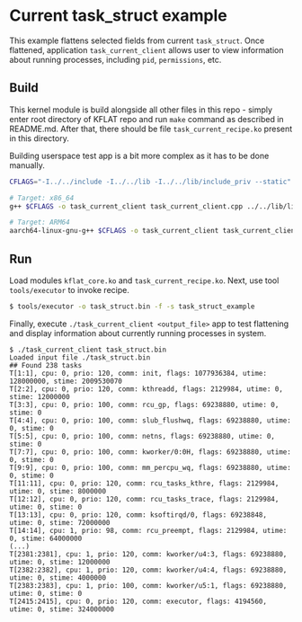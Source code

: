# Current task_struct example

This example flattens selected fields from current `task_struct`. Once flattened,
application `task_current_client` allows user to view information about running
processes, including `pid`, `permissions`, etc.

## Build

This kernel module is build alongside all other files in this repo - simply enter root
directory of KFLAT repo and run `make` command as described in README.md. After that,
there should be file `task_current_recipe.ko` present in this directory.

Building userspace test app is a bit more complex as it has to be done manually.

```bash
CFLAGS="-I../../include -I../../lib -I../../lib/include_priv --static"

# Target: x86_64
g++ $CFLAGS -o task_current_client task_current_client.cpp ../../lib/libunflatten_x86_64.a -lstdc++

# Target: ARM64
aarch64-linux-gnu-g++ $CFLAGS -o task_current_client task_current_client.cpp ../../lib/libunflatten_arm64.a -lstdc++
```

## Run

Load modules `kflat_core.ko` and `task_current_recipe.ko`. Next, use tool `tools/executor` to invoke recipe.

```bash
$ tools/executor -o task_struct.bin -f -s task_struct_example
```

Finally, execute `./task_current_client <output_file>` app to test flattening and display
information about currently running processes in system.

```
$ ./task_current_client task_struct.bin
Loaded input file ./task_struct.bin
## Found 238 tasks
T[1:1], cpu: 0, prio: 120, comm: init, flags: 1077936384, utime: 128000000, stime: 2009530070
T[2:2], cpu: 0, prio: 120, comm: kthreadd, flags: 2129984, utime: 0, stime: 12000000
T[3:3], cpu: 0, prio: 100, comm: rcu_gp, flags: 69238880, utime: 0, stime: 0
T[4:4], cpu: 0, prio: 100, comm: slub_flushwq, flags: 69238880, utime: 0, stime: 0
T[5:5], cpu: 0, prio: 100, comm: netns, flags: 69238880, utime: 0, stime: 0
T[7:7], cpu: 0, prio: 100, comm: kworker/0:0H, flags: 69238880, utime: 0, stime: 0
T[9:9], cpu: 0, prio: 100, comm: mm_percpu_wq, flags: 69238880, utime: 0, stime: 0
T[11:11], cpu: 0, prio: 120, comm: rcu_tasks_kthre, flags: 2129984, utime: 0, stime: 8000000
T[12:12], cpu: 0, prio: 120, comm: rcu_tasks_trace, flags: 2129984, utime: 0, stime: 0
T[13:13], cpu: 0, prio: 120, comm: ksoftirqd/0, flags: 69238848, utime: 0, stime: 72000000
T[14:14], cpu: 1, prio: 98, comm: rcu_preempt, flags: 2129984, utime: 0, stime: 64000000
(...)
T[2381:2381], cpu: 1, prio: 120, comm: kworker/u4:3, flags: 69238880, utime: 0, stime: 12000000
T[2382:2382], cpu: 1, prio: 120, comm: kworker/u4:4, flags: 69238880, utime: 0, stime: 4000000
T[2383:2383], cpu: 1, prio: 100, comm: kworker/u5:1, flags: 69238880, utime: 0, stime: 0
T[2415:2415], cpu: 0, prio: 120, comm: executor, flags: 4194560, utime: 0, stime: 324000000
```
